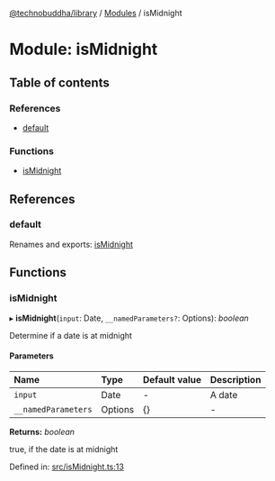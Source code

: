 [@technobuddha/library](../..) / [Modules](../Modules.md) / isMidnight

# Module: isMidnight

## Table of contents

### References

- [default](ismidnight.md#default)

### Functions

- [isMidnight](ismidnight.md#ismidnight)

## References

### default

Renames and exports: [isMidnight](ismidnight.md#ismidnight)

## Functions

### isMidnight

▸ **isMidnight**(`input`: Date, `__namedParameters?`: Options): *boolean*

Determine if a date is at midnight

#### Parameters

| Name | Type | Default value | Description |
| :------ | :------ | :------ | :------ |
| `input` | Date | - | A date |
| `__namedParameters` | Options | {} | - |

**Returns:** *boolean*

true, if the date is at midnight

Defined in: [src/isMidnight.ts:13](../src/isMidnight.ts#L13)
